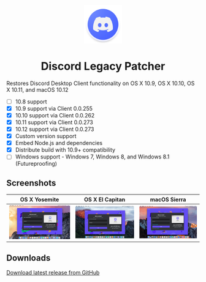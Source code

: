 <div align="center">
<img src="./images/Logo.png" width=20% height=20%>
<h1>Discord Legacy Patcher</h1>
</div>

Restores Discord Desktop Client functionality on OS X 10.9, OS X 10.10, OS X 10.11, and macOS 10.12
* [ ] 10.8 support
* [x] 10.9 support via Client 0.0.255
* [x] 10.10 support via Client 0.0.262
* [x] 10.11 support via Client 0.0.273
* [x] 10.12 support via Client 0.0.273
* [x] Custom version support
* [x] Embed Node.js and dependencies
* [x] Distribute build with 10.9+ compatibility
* [ ] Windows support - Windows 7, Windows 8, and Windows 8.1 (Futureproofing)

## Screenshots
| OS X Yosemite | OS X El Capitan | macOS Sierra |
| ------------- | --------------- | ------------ |
| <img width="300" src="./images/Yosemite.png"> | <img width="300" src="./images/ElCapitan.png"> | <img width="300" src="./images/Sierra.png"> |

## Downloads
[Download latest release from GitHub](https://github.com/Jazzzny/Discord-Legacy-Patcher/releases/latest
)
